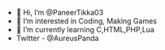 - 👋 Hi, I’m @PaneerTikka03
- 👀 I’m interested in Coding, Making Games
- 🌱 I’m currently learning C,HTML,PHP,Lua
- Twitter - @AureusPanda
<!---
PaneerTikka03/PaneerTikka03 is a ✨ special ✨ repository because its `README.md` (this file) appears on your GitHub profile.
You can click the Preview link to take a look at your changes.
--->
